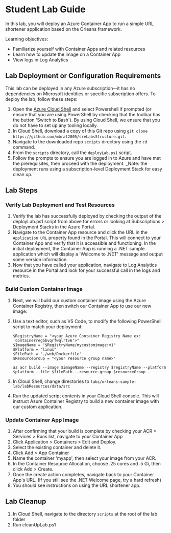 # Student Lab Guide

In this lab, you will deploy an Azure Container App to run a simple URL shortener application based on the Orleans framework. 

Learning objectives:

* Familiarize yourself with Container Apps and related resources
* Learn how to update the image on a Container App
* View logs in Log Analytics

## Lab Deployment or Configuration Requirements

This lab can be deployed in any Azure subscription--it has no dependencies on Microsoft identities or specific subscription offers. To deploy the lab, follow these steps:

1. Open the [Azure Cloud Shell](https://shell.azure.com) and select Powershell if prompted (or ensure that you are using PowerShell by checking that the toolbar has the button 'Switch to Bash'). By using Cloud Shell, we ensure that you do not have to set up any tooling locally.
1. In Cloud Shell, download a copy of this Git repo using `git clone https://github.com/mbrat2005/sreLabsStructure.git`. 
1. Navigate to the downloaded repo `scripts` directory using the `cd` command.
1. From the `scripts` directory, call the `deployLab.ps1` script.
1. Follow the prompts to ensure you are logged in to Azure and have met the prerequisites, then proceed with the deployment. _Note: the deployment runs using a subscription-level Deployment Stack for easy clean up.`

## Lab Steps

### Verify Lab Deployment and Test Resources

1. Verify the lab has successfully deployed by checking the output of the deployLab.ps1 script from above for errors or looking at Subscriptions > Deployment Stacks in the Azure Portal.
1. Navigate to the Container App resource and click the URL in the `Application URL` property found in the Portal. This will connect to your Container App and verify that it is accessible and functioning. In the initial deployment, the Container App is running a .NET sample application which will display a 'Welcome to .NET' message and output some version information.
1. Now that you have called your application, navigate to Log Analytics resource in the Portal and look for your successful call in the logs and metrics.

### Build Custom Container Image

1. Next, we will build our custom container image using the Azure Container Registry, then switch our Container App to use our new image:
1. Use a text editor, such as VS Code, to modify the following PowerShell script to match your deployment:

    ```azurepowershell
    $RegistryName = "<your Azure Container Registry Name ex: 'containerregbbvqrfwqlrtv6'>"
    $ImageName = "$RegistryName/mycustomimage:v1"
    $Platform = "linux"
    $FilePath = "./web/Dockerfile"
    $ResourceGroup = "<your resource group name>"
    
    az acr build --image $imageName --registry $registryName --platform $platform --file $filePath --resource-group $resourceGroup .
    ```
1. In Cloud Shell, change directories to `labs/orleans-sample-lab/labResources/data/src`
1. Run the updated script contents in your Cloud Shell console. This will instruct Azure Container Registry to build a new container image with our custom application.

### Update Container App Image

1. After confirming that your build is complete by checking your ACR > Services > Runs list, navigate to your Container App
1. Click Application > Containers > Edit and Deploy.
1. Select the existing container and delete it.
1. Click Add > App Container
1. Name the container 'myapp', then select your image from your ACR.
1. In the Container Resource Allocation, choose .25 cores and .5 Gi, then click Add > Create.
1. Once the create action completes, navigate back to your Container App's URL. (If you still see the .NET Welcome page, try a hard refresh)
1. You should see instructions on using the URL shortener app.

## Lab Cleanup

1. In Cloud Shell, navigate to the directory `scripts` at the root of the lab folder
1. Run cleanUpLab.ps1